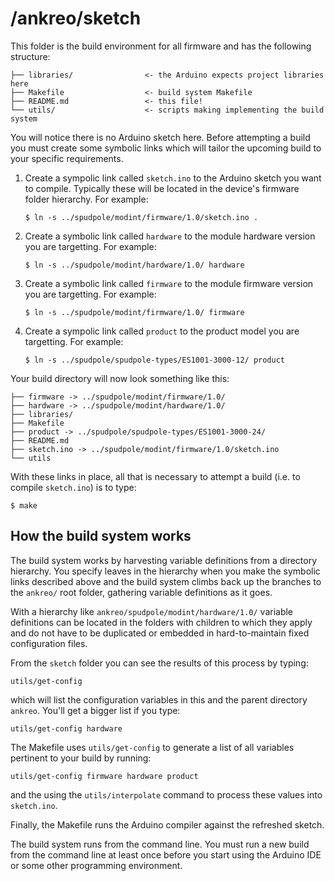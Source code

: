 # /ankreo/sketch

This folder is the build environment for all firmware and has the following
structure:
```
├── libraries/                <- the Arduino expects project libraries here
├── Makefile                  <- build system Makefile
├── README.md                 <- this file!
└── utils/                    <- scripts making implementing the build system
```
You will notice there is no Arduino sketch here.  Before attempting a build you
must create some symbolic links which will tailor the upcoming build to your
specific requirements.

1. Create a sympolic link called ```sketch.ino``` to the Arduino sketch you want
   to compile.  Typically these will be located in the device's firmware folder
   hierarchy.  For example:
   ```
   $ ln -s ../spudpole/modint/firmware/1.0/sketch.ino .
   ```  

2. Create a symbolic link called ```hardware``` to the module hardware version
   you are targetting.  For example:
   ```
   $ ln -s ../spudpole/modint/hardware/1.0/ hardware
   ```

3. Create a symbolic link called ```firmware``` to the module firmware version
   you are targetting.  For example:
   ```
   $ ln -s ../spudpole/modint/firmware/1.0/ firmware
   ```

4. Create a sympolic link called ```product``` to the product model you are
   targetting. For example:
   ```
   $ ln -s ../spudpole/spudpole-types/ES1001-3000-12/ product
   ```

Your build directory will now look something like this:
```
├── firmware -> ../spudpole/modint/firmware/1.0/
├── hardware -> ../spudpole/modint/hardware/1.0/
├── libraries/
├── Makefile
├── product -> ../spudpole/spudpole-types/ES1001-3000-24/
├── README.md
├── sketch.ino -> ../spudpole/modint/firmware/1.0/sketch.ino
└── utils
```
With these links in place, all that is necessary to attempt a build (i.e. to
compile ```sketch.ino```) is to type:
```
$ make
```

## How the build system works

The build system works by harvesting variable definitions from a directory
hierarchy.  You specify leaves in the hierarchy when you make the symbolic
links described above and the build system climbs back up the branches to
the ```ankreo/``` root folder, gathering variable definitions as it goes.

With a hierarchy like ```ankreo/spudpole/modint/hardware/1.0/``` variable
definitions can be located in the folders with children to which they apply
and do not have to be duplicated or embedded in hard-to-maintain fixed
configuration files.

From the ```sketch``` folder you can see the results of this process by
typing:
```
utils/get-config
```
which will list the configuration variables in this and the parent directory
```ankreo```.  You'll get a bigger list if you type:
```
utils/get-config hardware
```

The Makefile uses ```utils/get-config``` to generate a list of all variables
pertinent to your build by running:
```
utils/get-config firmware hardware product
```
and the using the ```utils/interpolate``` command to process these values
into ```sketch.ino```.

Finally, the Makefile runs the Arduino compiler against the refreshed
sketch.

The build system runs from the command line.  You must run a new build from the
command line at least once before you start using the Arduino IDE or some other
programming environment.
